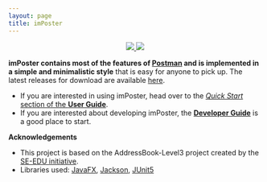 ```yaml
---
layout: page
title: imPoster
---
```


<p align="center">
  <a href="https://github.com/AY2021S2-CS2103T-T12-4/tp/actions"> <img src="https://github.com/AY2021S2-CS2103T-T12-4/tp/workflows/Java%20CI/badge.svg" /> </a>
  <a href="https://codecov.io/gh/AY2021S2-CS2103T-T12-4/tp"> <img src="https://codecov.io/gh/AY2021S2-CS2103T-T12-4/tp/branch/master/graph/badge.svg" /> </a>
</p>

**imPoster contains most of the features of [Postman](https://www.postman.com/) and is implemented in a simple and minimalistic style** that is easy for anyone to pick up. The latest releases for download are available [here](https://github.com/AY2021S2-CS2103T-T12-4/tp/releases).

* If you are interested in using imPoster, head over to the [_Quick Start_ section of the **User Guide**](UserGuide.html#quick-start).
* If you are interested about developing imPoster, the [**Developer Guide**](DeveloperGuide.html) is a good place to start.


**Acknowledgements**
* This project is based on the AddressBook-Level3 project created by the [SE-EDU initiative](https://se-education.org).
* Libraries used: [JavaFX](https://openjfx.io/), [Jackson](https://github.com/FasterXML/jackson), [JUnit5](https://github.com/junit-team/junit5)
